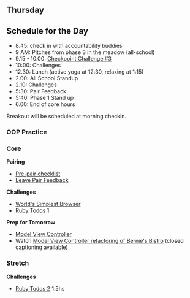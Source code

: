 ## Thursday

## Schedule for the Day

- 8.45: check in with accountability buddies
- 9 AM: Pitches from phase 3 in the meadow (all-school)
- 9.15 - 10.00: [Checkpoint Challenge #3](https://github.com/sf-wolves-2016/phase-1-checkpoint-challenge-3-teacher-refactoring)
- 10:00: Challenges
- 12.30: Lunch (active yoga at 12:30, relaxing at 1:15)
- 2.00: All School Standup
- 2.10: Challenges
- 5:30: Pair Feedback
- 5:40: Phase 1 Stand up
- 6.00: End of core hours

Breakout will be scheduled at morning checkin.
### OOP Practice

### Core
**Pairing**
- [Pre-pair checklist](../resources/pair-checkin-tips.md)
- [Leave Pair Feedback](../feedback.md)

**Challenges**

- [World's Simplest Browser](../../../../world-s-simplest-browser-challenge)
- [Ruby Todos 1](../../../../ruby-todos-1-0-core-features-challenge)

**Prep for Tomorrow**

- [Model View Controller](../readings/model-view-controller/README.md)
- Watch [Model View Controller refactoring of Bernie's Bistro](https://talks.devbootcamp.com/mvc-refactoring-bernies-code) (closed captioning available)


### Stretch

**Challenges**

- [Ruby Todos 2](../../../../ruby-todos-2-0-additional-features-challenge) 1.5hs
